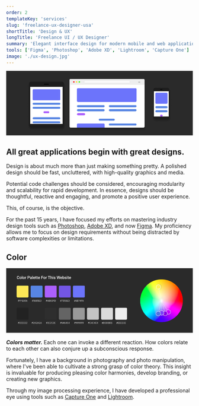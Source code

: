```yaml
---
order: 2
templateKey: 'services'
slug: 'freelance-ux-designer-usa'
shortTitle: 'Design & UX'
longTitle: 'Freelance UI / UX Designer'
summary: 'Elegant interface design for modern mobile and web applications.'
tools: ['Figma', 'Photoshop', 'Adobe XD', 'Lightroom', 'Capture One']
image: './ux-design.jpg'
---
```


![UX Design](./ux-design.jpg 'UX Design by Jeff Cagle')

## All great applications begin with great designs.

Design is about much more than just making something pretty. A polished design should be fast, uncluttered, with high-quality graphics and media.

Potential code challenges should be considered, encouraging modularity and scalability for rapid development. In essence, designs should be thoughtful, reactive and engaging, and promote a positive user experience.

This, of course, is the objective.

For the past 15 years, I have focused my efforts on mastering industry design tools such as [Photoshop](https://www.adobe.com/products/photoshop.html 'Adobe Photoshop'), [Adobe XD](https://www.adobe.com/products/xd.html 'Adobe XD'), and now [Figma](https://www.figma.com/ 'Figma'). My proficiency allows me to focus on design requirements without being distracted by software complexities or limitations.

## Color

![Color Palette for this Website](./palette.jpg 'Color Harmonies')

**_Colors matter._** Each one can invoke a different reaction. How colors relate to each other can also conjure up a subconscious response.

Fortunately, I have a background in photography and photo manipulation, where I've been able to cultivate a strong grasp of color theory. This insight is invaluable for producing pleasing color harmonies, develop branding, or creating new graphics.

Through my image processing experience, I have developed a professional eye using tools such as [Capture One](https://www.captureone.com/en 'Capture One') and [Lightroom](https://www.adobe.com/products/photoshop-lightroom.html 'Adobe Lightroom').
